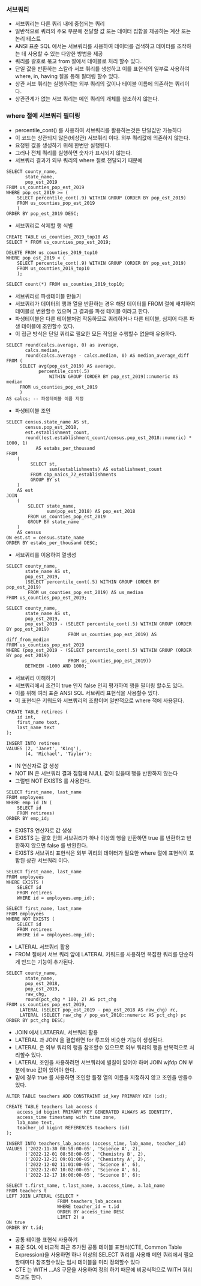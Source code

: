 
### 서브쿼리

* 서브쿼리는 다른 쿼리 내에 중첩되는 쿼리
* 일반적으로 쿼리의 주요 부분에 전달할 값 또는 데이터 집합을 제공하는 계산 또는 논리 테스트
* ANSI 표준 SQL 에서는 서브쿼리를 사용하여 데이터를 검색하고 데이터를 조작하는 데 사용할 수 있는 다양한 방법을 제공
* 쿼리를 괄호로 묶고 from 절에서 테이블로 처리 할수 있다.
* 단일 값을 반환하는 스칼라 서브 쿼리를 생성하고 이를 표현식의 일부로 사용하여 where, in, having 절을 통해 필터링 할수 있다.
* 상관 서브 쿼리는 실행하려는 외부 쿼리의 값이나 테이블 이름에 의존하는 쿼리이다.
* 상관관계가 없는 서브 쿼리는 메인 쿼리의 개체를 참조하지 않는다.

### where 절에 서브쿼리 필터링

* percentile_cont() 를 사용하여 서브쿼리를 활용하는것은 단일값만 가능하다
* 이 코드는 상관되지 않은(비상관) 서브쿼리 이다. 외부 쿼리값에 의존하지 않는다.
* 요청된 값을 생성하기 위해 한번만 실행된다.
* 그러나 전체 쿼리를 실행하면 숫자가 표시되지 않는다.
* 서브쿼리 결과가 외부 쿼리의 where 절로 전달되기 때문에
```
SELECT county_name,
       state_name,
       pop_est_2019
FROM us_counties_pop_est_2019
WHERE pop_est_2019 >= (
    SELECT percentile_cont(.9) WITHIN GROUP (ORDER BY pop_est_2019)
    FROM us_counties_pop_est_2019
    )
ORDER BY pop_est_2019 DESC;
```
* 서브쿼리로 삭제할 행 식별
```
CREATE TABLE us_counties_2019_top10 AS
SELECT * FROM us_counties_pop_est_2019;

DELETE FROM us_counties_2019_top10
WHERE pop_est_2019 < (
    SELECT percentile_cont(.9) WITHIN GROUP (ORDER BY pop_est_2019)
    FROM us_counties_2019_top10
    );

SELECT count(*) FROM us_counties_2019_top10;
```
* 서브쿼리로 파생테이블 만들기
* 서브쿼리가 데이터의 행과 열을 반환하는 경우 해당 데이터를 FROM 절에 배치하여 테이블로 변환할수 있으며 그 결과를 파생 테이블 이라고 한다.
* 파생테이블은 다른 테이블처럼 작동하므로 쿼리하거나 다른 테이블, 심지어 다른 파생 테이블에 조인할수 있다.
* 이 접근 방식은 단일 쿼리로 필요한 모든 작업을 수행할수 없을때 유용하다.
```
SELECT round(calcs.average, 0) as average,
       calcs.median,
       round(calcs.average - calcs.median, 0) AS median_average_diff
FROM (
     SELECT avg(pop_est_2019) AS average,
            percentile_cont(.5)
                WITHIN GROUP (ORDER BY pop_est_2019)::numeric AS median
     FROM us_counties_pop_est_2019
     )
AS calcs; -- 파생테이블 이름 지정
```

* 파생테이블 조인

```
SELECT census.state_name AS st,
       census.pop_est_2018,
       est.establishment_count,
       round((est.establishment_count/census.pop_est_2018::numeric) * 1000, 1)
           AS estabs_per_thousand
FROM
    (
         SELECT st,
                sum(establishments) AS establishment_count
         FROM cbp_naics_72_establishments
         GROUP BY st
    )
    AS est
JOIN
    (
        SELECT state_name,
               sum(pop_est_2018) AS pop_est_2018
        FROM us_counties_pop_est_2019
        GROUP BY state_name
    )
    AS census
ON est.st = census.state_name
ORDER BY estabs_per_thousand DESC;
```

* 서브쿼리를 이용하여 열생성

```
SELECT county_name,
       state_name AS st,
       pop_est_2019,
       (SELECT percentile_cont(.5) WITHIN GROUP (ORDER BY pop_est_2019)
        FROM us_counties_pop_est_2019) AS us_median
FROM us_counties_pop_est_2019;

SELECT county_name,
       state_name AS st,
       pop_est_2019,
       pop_est_2019 - (SELECT percentile_cont(.5) WITHIN GROUP (ORDER BY pop_est_2019)
                       FROM us_counties_pop_est_2019) AS diff_from_median
FROM us_counties_pop_est_2019
WHERE (pop_est_2019 - (SELECT percentile_cont(.5) WITHIN GROUP (ORDER BY pop_est_2019)
                       FROM us_counties_pop_est_2019))
       BETWEEN -1000 AND 1000;
```

* 서브쿼리 이해하기
* 서브쿼리에서 조건이 true 인지 false 인지 평가하여 행을 필터링 할수도 있다.
* 이를 위해 여러 표준 ANSI SQL 서브쿼리 표현식을 사용할수 있다.
* 이 표현식은 키워드와 서브쿼리의 조합이며 일반적으로 where 적에 사용된다.
```
CREATE TABLE retirees (
    id int,
    first_name text,
    last_name text
);

INSERT INTO retirees
VALUES (2, 'Janet', 'King'),
       (4, 'Michael', 'Taylor');
```
* IN 연산자로 값 생성
* NOT IN 은 서브쿼리 결과 집합에 NULL 값이 있을때 행을 반환하지 않는다
* 그럴땐 NOT EXISTS 를 사용한다.
```
SELECT first_name, last_name
FROM employees
WHERE emp_id IN (
    SELECT id
    FROM retirees)
ORDER BY emp_id;
```
* EXISTS 연산자로 값 생성
* EXISTS 는 괄호 안의 서브쿼리가 하나 이상의 행을 반환하면 true 를 반환하고 반환하지 않으면 false 를 반환한다.
* EXISTS 서브쿼리 표현식은 외부 쿼리의 데이터가 필요한 where 절에 표현식이 포함된 상관 서브쿼리 이다.
```
SELECT first_name, last_name
FROM employees
WHERE EXISTS (
    SELECT id
    FROM retirees
    WHERE id = employees.emp_id);
    
SELECT first_name, last_name
FROM employees
WHERE NOT EXISTS (
    SELECT id
    FROM retirees
    WHERE id = employees.emp_id);
```
* LATERAL 서브쿼리 활용
* FROM 절에서 서브 쿼리 앞에 LATERAL 키워드를 사용하면 복잡한 쿼리를 단순하게 만드는 기능이 추가된다.
```
SELECT county_name,
       state_name,
       pop_est_2018,
       pop_est_2019,
       raw_chg,
       round(pct_chg * 100, 2) AS pct_chg
FROM us_counties_pop_est_2019,
     LATERAL (SELECT pop_est_2019 - pop_est_2018 AS raw_chg) rc,
     LATERAL (SELECT raw_chg / pop_est_2018::numeric AS pct_chg) pc
ORDER BY pct_chg DESC;
```
* JOIN 에서 LATAERAL 서브쿼리 활용
* LATERAL 과 JOIN 을 결합하면 for 루프와 비슷한 기능이 생성된다.
* LATERAL 은 외부 쿼리의 행을 참조할수 있으므로 외부 쿼리의 행을 반복적으로 처리할수 있다.
* LATERAL 조인을 사용하려면 서브쿼리에 별칠이 있어야 하며 JOIN wjfdp ON 부분에 true 값이 있어야 한다.
* 밑에 경우 true 를 사용하면 조인할 틀정 열의 이름을 지정하지 않고 조인을 만들수 있다.
```
ALTER TABLE teachers ADD CONSTRAINT id_key PRIMARY KEY (id);

CREATE TABLE teachers_lab_access (
    access_id bigint PRIMARY KEY GENERATED ALWAYS AS IDENTITY,
    access_time timestamp with time zone,
    lab_name text,
    teacher_id bigint REFERENCES teachers (id)
);

INSERT INTO teachers_lab_access (access_time, lab_name, teacher_id)
VALUES ('2022-11-30 08:59:00-05', 'Science A', 2),
       ('2022-12-01 08:58:00-05', 'Chemistry B', 2),
       ('2022-12-21 09:01:00-05', 'Chemistry A', 2),
       ('2022-12-02 11:01:00-05', 'Science B', 6),
       ('2022-12-07 10:02:00-05', 'Science A', 6),
       ('2022-12-17 16:00:00-05', 'Science B', 6);

SELECT t.first_name, t.last_name, a.access_time, a.lab_name
FROM teachers t
LEFT JOIN LATERAL (SELECT *
                   FROM teachers_lab_access
                   WHERE teacher_id = t.id
                   ORDER BY access_time DESC
                   LIMIT 2) a
ON true
ORDER BY t.id;
```
* 공통 테이블 표현식 사용하기
* 표준 SQL 에 비교적 최근 추가된 공통 테이블 표현식(CTE, Common Table Expression)을 사용하면 하나 이상의 SELECT 쿼리를 사용해 메인 쿼리에서 필요할때마다 참조할수있는 임시 테이블을 미리 정의할수 있다
* CTE 는 WITH ...AS 구문을 사용하여 정의 하기 때문에 비공식적으로 WITH 쿼리 라고도 한다.
```

```